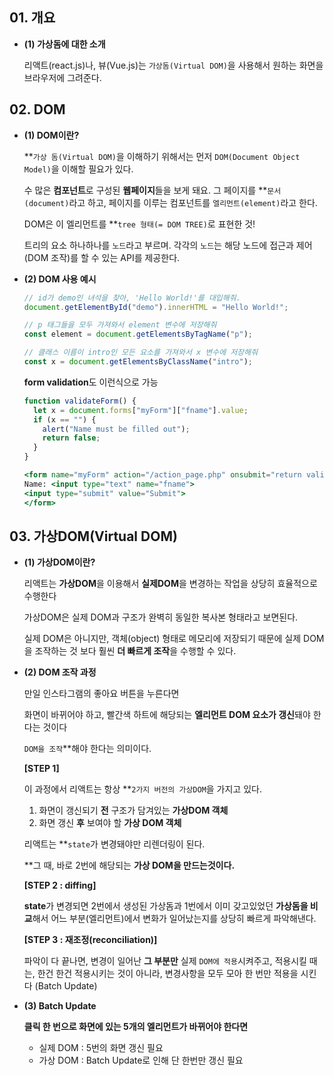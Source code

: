 
## 01. 개요

-   **(1) 가상돔에 대한 소개**
    
    리액트(react.js)나, 뷰(Vue.js)는 `가상돔(Virtual DOM)`을 사용해서 원하는 화면을 브라우저에 그려준다. 

## 02. DOM

-   **(1) DOM이란?**
    
    **`가상 돔(Virtual DOM)`을 이해하기 위해서는 먼저 `DOM(Document Object Model)`을 이해할 필요가 있다. 
    
    수 많은 **컴포넌트**로 구성된 **웹페이지**들을 보게 돼요. 그 페이지를 **`문서(document)`라고 하고, 페이지를 이루는 컴포넌트를 `엘리먼트(element)`라고 한다.
    
    DOM은 이 엘리먼트를 **`tree 형태(= DOM TREE)`로 표현한 것!
    
    트리의 요소 하나하나를 ``노드``라고 부르며. 각각의 ``노드``는 해당 노드에 접근과 제어(DOM 조작)를 할 수 있는 API를 제공한다.
    
-   **(2) DOM 사용 예시**
    
    ```jsx
    // id가 demo인 녀석을 찾아, 'Hello World!'를 대입해줘.
    document.getElementById("demo").innerHTML = "Hello World!";
    
    // p 태그들을 모두 가져와서 element 변수에 저장해줘
    const element = document.getElementsByTagName("p");
    
    // 클래스 이름이 intro인 모든 요소를 가져와서 x 변수에 저장해줘
    const x = document.getElementsByClassName("intro");
    ```
    
    **form validation**도 이런식으로 가능
    ```jsx
    function validateForm() {
      let x = document.forms["myForm"]["fname"].value;
      if (x == "") {
        alert("Name must be filled out");
        return false;
      }
    }
    
    <form name="myForm" action="/action_page.php" onsubmit="return validateForm()" method="post">
    Name: <input type="text" name="fname">
    <input type="submit" value="Submit">
    </form>
    ```
    

## 03. 가상DOM(Virtual DOM)

-   **(1) 가상DOM이란?**
    
    리액트는 **가상DOM**을 이용해서 **실제DOM**을 변경하는 작업을 상당히 효율적으로 수행한다
    
     가상DOM은 실제 DOM과 구조가 완벽히 동일한 복사본 형태라고 보면된다.
    
    실제 DOM은 아니지만, 객체(object) 형태로 메모리에 저장되기 때문에 실제 DOM을 조작하는 것 보다 훨씬 **더 빠르게 조작**을 수행할 수 있다.
    
-   **(2) DOM 조작 과정**
    
    만일 인스타그램의 좋아요 버튼을 누른다면
    
    화면이 바뀌어야 하고, 빨간색 하트에 해당되는 **엘리먼트 DOM 요소가 갱신**돼야 한다는 것이다
    
    `DOM을 조작`**해야 한다는 의미이다.
    
    **[STEP 1]**
    
    이 과정에서 리액트는 항상 **`2가지 버전의 가상DOM`을 가지고 있다.
    
    1.  화면이 갱신되기 **전** 구조가 담겨있는 **가상DOM 객체**
    2.  화면 갱신 **후** 보여야 할 **가상 DOM 객체**
    
    리액트는 **`state`가 변경돼야만 리렌더링이 된다. 
    
    **그 때, 바로 2번에 해당되는 **가상 DOM을 만드는것이다.**
    
    **[STEP 2 : diffing]**
    
    **state**가 변경되면 2번에서 생성된 가상돔과 1번에서 이미 갖고있었던 **가상돔을 비교**해서 어느 부분(엘리먼트)에서 변화가 일어났는지를 상당히 빠르게 파악해낸다.
    
    **[STEP 3 : 재조정(reconciliation)]**
    
    파악이 다 끝나면, 변경이 일어난 **그 부분만** 실제 `DOM에 적용`시켜주고, 적용시킬 때는, 한건 한건 적용시키는 것이 아니라, 변경사항을 모두 모아 한 번만 적용을 시킨다 (Batch Update)
    
-   **(3) Batch Update**
  
    **클릭 한 번으로 화면에 있는 5개의 엘리먼트가 바뀌어야 한다면**
    
    -   실제 DOM : 5번의 화면 갱신 필요
    -   가상 DOM : Batch Update로 인해 단 한번만 갱신 필요